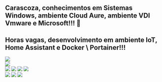 ## Carascoza, conhecimentos em Sistemas Windows, ambiente Cloud Aure, ambiente VDI Vmware e Microsoft!!! 👋
## Horas vagas, desenvolvimento em ambiente IoT, Home Assistant e Docker \ Portainer!!! 
<!--
**carascoza/carascoza** is a ✨ _special_ ✨ repository because its `README.md` (this file) appears on your GitHub profile.

Here are some ideas to get you started:

- 🔭 I’m currently working on ...
- 🌱 I’m currently learning ...
- 👯 I’m looking to collaborate on ...
- 🤔 I’m looking for help with ...
- 💬 Ask me about ...
- 📫 How to reach me: ...
- 😄 Pronouns: ...
- ⚡ Fun fact: ...
-->

<div> 
  <a href="https://github-readme-stats.vercel.app/api?username=carascoza&theme=blue-green" target="_blank"><img src="https://github-readme-stats.vercel.app/api?username=carascoza&theme=blue-green" target="_blank"></a>
</div>


<div> 
  <a href="https://www.linkedin.com/in/marco-antonio-carascoza" target="_blank"><img src="https://img.shields.io/badge/-LinkedIn-%230077B5?style=for-the-badge&logo=linkedin&logoColor=white" target="_blank"></a> 
</div>

<div> 
  <a href="https://img.shields.io/badge/Windows-0078D6?style=for-the-badge&logo=windows&logoColor=white" target="_blank"><img src="https://img.shields.io/badge/Windows-0078D6?style=for-the-badge&logo=windows&logoColor=white" target="_blank"></a>
  <a href="https://img.shields.io/badge/powershell-5391FE?style=for-the-badge&logo=powershell&logoColor=white" target="_blank"><img src="https://img.shields.io/badge/powershell-5391FE?style=for-the-badge&logo=powershell&logoColor=white" target="_blank"></a>
  <a href="https://img.shields.io/badge/Microsoft_Azure-0089D6?style=for-the-badge&logo=microsoft-azure&logoColor=white" target="_blank"><img src="https://img.shields.io/badge/Microsoft_Azure-0089D6?style=for-the-badge&logo=microsoft-azure&logoColor=white" target="_blank"></a>
  <a href="https://img.shields.io/badge/Visual_Studio_Code-0078D4?style=for-the-badge&logo=visual%20studio%20code&logoColor=white" target="_blank"><img src="https://img.shields.io/badge/Visual_Studio_Code-0078D4?style=for-the-badge&logo=visual%20studio%20code&logoColor=white" target="_blank"></a>
</div>

<div> 
  <a href="https://img.shields.io/badge/Linux-FCC624?style=for-the-badge&logo=linux&logoColor=black" target="_blank"><img src="https://img.shields.io/badge/Linux-FCC624?style=for-the-badge&logo=linux&logoColor=black" target="_blank"></a>
  <a href="https://img.shields.io/badge/Ubuntu-E95420?style=for-the-badge&logo=ubuntu&logoColor=white" target="_blank"><img src="https://img.shields.io/badge/Ubuntu-E95420?style=for-the-badge&logo=ubuntu&logoColor=white" target="_blank"></a>
  <a href="https://img.shields.io/badge/GitHub-100000?style=for-the-badge&logo=github&logoColor=white" target="_blank"><img src="https://img.shields.io/badge/GitHub-100000?style=for-the-badge&logo=github&logoColor=white" target="_blank"></a>
</div>